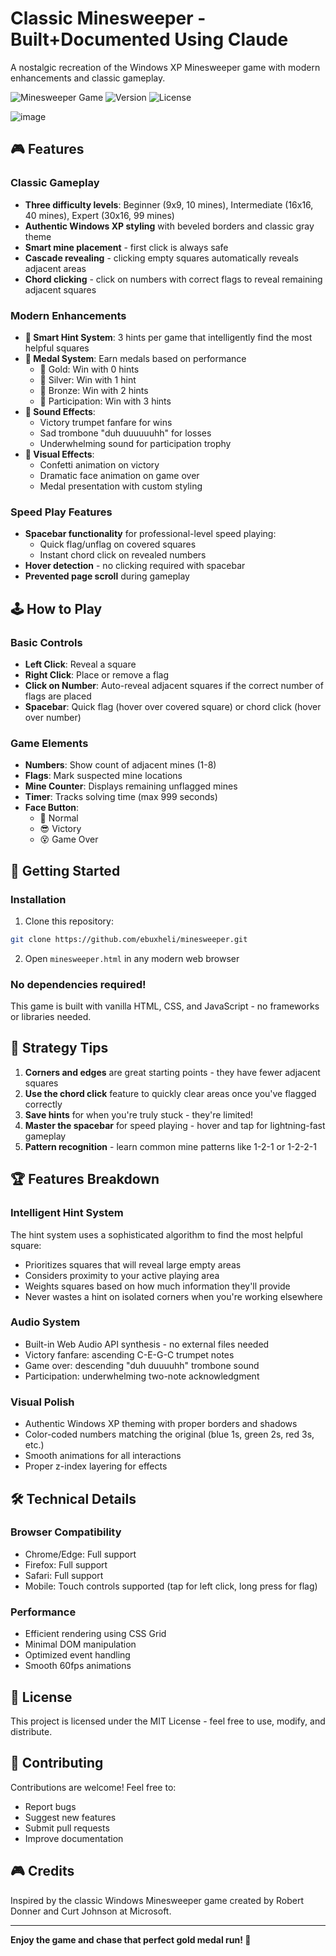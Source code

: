 # Classic Minesweeper - Built+Documented Using Claude

A nostalgic recreation of the Windows XP Minesweeper game with modern enhancements and classic gameplay.

![Minesweeper Game](https://img.shields.io/badge/Game-Minesweeper-blue)
![Version](https://img.shields.io/badge/Version-1.0-green)
![License](https://img.shields.io/badge/License-MIT-yellow)

![image](https://github.com/user-attachments/assets/4ebe47f4-115a-4098-89c5-801b8eca9345)

## 🎮 Features

### Classic Gameplay
- **Three difficulty levels**: Beginner (9x9, 10 mines), Intermediate (16x16, 40 mines), Expert (30x16, 99 mines)
- **Authentic Windows XP styling** with beveled borders and classic gray theme
- **Smart mine placement** - first click is always safe
- **Cascade revealing** - clicking empty squares automatically reveals adjacent areas
- **Chord clicking** - click on numbers with correct flags to reveal remaining adjacent squares

### Modern Enhancements
- **🎯 Smart Hint System**: 3 hints per game that intelligently find the most helpful squares
- **🏅 Medal System**: Earn medals based on performance
  - 🥇 Gold: Win with 0 hints
  - 🥈 Silver: Win with 1 hint  
  - 🥉 Bronze: Win with 2 hints
  - 🙂 Participation: Win with 3 hints
- **🎵 Sound Effects**:
  - Victory trumpet fanfare for wins
  - Sad trombone "duh duuuuuhh" for losses
  - Underwhelming sound for participation trophy
- **🎊 Visual Effects**:
  - Confetti animation on victory
  - Dramatic face animation on game over
  - Medal presentation with custom styling

### Speed Play Features
- **Spacebar functionality** for professional-level speed playing:
  - Quick flag/unflag on covered squares
  - Instant chord click on revealed numbers
- **Hover detection** - no clicking required with spacebar
- **Prevented page scroll** during gameplay

## 🕹️ How to Play

### Basic Controls
- **Left Click**: Reveal a square
- **Right Click**: Place or remove a flag
- **Click on Number**: Auto-reveal adjacent squares if the correct number of flags are placed
- **Spacebar**: Quick flag (hover over covered square) or chord click (hover over number)

### Game Elements
- **Numbers**: Show count of adjacent mines (1-8)
- **Flags**: Mark suspected mine locations
- **Mine Counter**: Displays remaining unflagged mines
- **Timer**: Tracks solving time (max 999 seconds)
- **Face Button**: 
  - 🙂 Normal
  - 😎 Victory
  - 😵 Game Over

## 🚀 Getting Started

### Installation
1. Clone this repository:
```bash
git clone https://github.com/ebuxheli/minesweeper.git
```

2. Open `minesweeper.html` in any modern web browser

### No dependencies required!
This game is built with vanilla HTML, CSS, and JavaScript - no frameworks or libraries needed.

## 🎯 Strategy Tips

1. **Corners and edges** are great starting points - they have fewer adjacent squares
2. **Use the chord click** feature to quickly clear areas once you've flagged correctly
3. **Save hints** for when you're truly stuck - they're limited!
4. **Master the spacebar** for speed playing - hover and tap for lightning-fast gameplay
5. **Pattern recognition** - learn common mine patterns like 1-2-1 or 1-2-2-1

## 🏆 Features Breakdown

### Intelligent Hint System
The hint system uses a sophisticated algorithm to find the most helpful square:
- Prioritizes squares that will reveal large empty areas
- Considers proximity to your active playing area
- Weights squares based on how much information they'll provide
- Never wastes a hint on isolated corners when you're working elsewhere

### Audio System
- Built-in Web Audio API synthesis - no external files needed
- Victory fanfare: ascending C-E-G-C trumpet notes
- Game over: descending "duh duuuuhh" trombone sound
- Participation: underwhelming two-note acknowledgment

### Visual Polish
- Authentic Windows XP theming with proper borders and shadows
- Color-coded numbers matching the original (blue 1s, green 2s, red 3s, etc.)
- Smooth animations for all interactions
- Proper z-index layering for effects

## 🛠️ Technical Details

### Browser Compatibility
- Chrome/Edge: Full support
- Firefox: Full support
- Safari: Full support
- Mobile: Touch controls supported (tap for left click, long press for flag)

### Performance
- Efficient rendering using CSS Grid
- Minimal DOM manipulation
- Optimized event handling
- Smooth 60fps animations

## 📝 License

This project is licensed under the MIT License - feel free to use, modify, and distribute.

## 🤝 Contributing

Contributions are welcome! Feel free to:
- Report bugs
- Suggest new features
- Submit pull requests
- Improve documentation

## 🎮 Credits

Inspired by the classic Windows Minesweeper game created by Robert Donner and Curt Johnson at Microsoft.

---

**Enjoy the game and chase that perfect gold medal run! 🥇**
